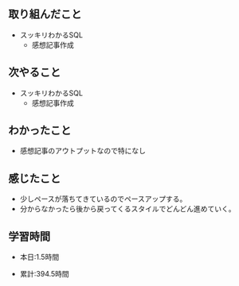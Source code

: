 ## 取り組んだこと
- スッキリわかるSQL
    - 感想記事作成


## 次やること
- スッキリわかるSQL
    - 感想記事作成

## わかったこと
- 感想記事のアウトプットなので特になし


## 感じたこと
- 少しペースが落ちてきているのでペースアップする。
- 分からなかったら後から戻ってくるスタイルでどんどん進めていく。



## 学習時間
- 本日:1.5時間

- 累計:394.5時間
